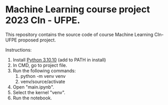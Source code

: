 # Machine Learning course project 2023 CIn - UFPE.

This repository contains the source code of course Machine Learning CIn-UFPE proposed project.

Instructions:
1. Install [Python 3.10.10](https://www.python.org/downloads/release/python-31010/) (add to PATH in install)
2. In CMD, go to project file.
3. Run the following commands:
    1. python -m venv venv
    2. venv/source/activate
4. Open "main.ipynb".
5. Select the kernel "venv".
6. Run the notebook.